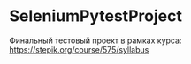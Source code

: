 # SeleniumPytestProject
Финальный тестовый проект в рамках курса: https://stepik.org/course/575/syllabus
